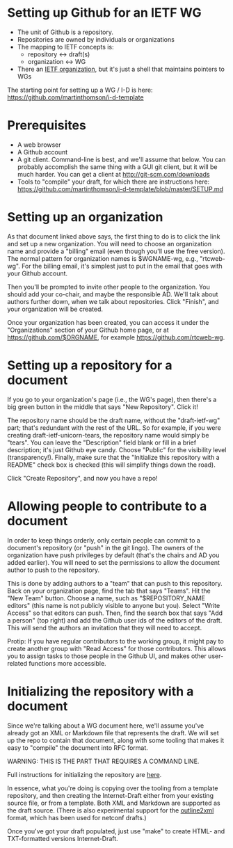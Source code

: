# Setting up Github for an IETF WG

* The unit of Github is a repository.
* Repositories are owned by individuals or organizations
* The mapping to IETF concepts is:
    * repository <-> draft(s)
    * organization <-> WG
* There an [IETF organization](https://github.com/ietf), but it's just a shell that maintains pointers to WGs

The starting point for setting up a WG / I-D is here:
  https://github.com/martinthomson/i-d-template

# Prerequisites

* A web browser
* A Github account
* A git client.  Command-line is best, and we'll assume that below.  You can probably accomplish the same thing with a GUI git client, but it will be much harder.  You can get a client at <http://git-scm.com/downloads>
* Tools to "compile" your draft, for which there are instructions here: <https://github.com/martinthomson/i-d-template/blob/master/SETUP.md>

# Setting up an organization

As that document linked above says, the first thing to do is to click the link and set up a new organization.  You will need to choose an organization name and provide a "billing" email (even though you'll use the free version).  The normal pattern for organization names is $WGNAME-wg, e.g., "rtcweb-wg".  For the billing email, it's simplest just to put in the email that goes with your Github account.

Then you'll be prompted to invite other people to the organization.  You should add your co-chair, and maybe the responsible AD.  We'll talk about authors further down, when we talk about repositories.  Click "Finish", and your organization will be created.

Once your organization has been created, you can access it under the "Organizations" section of your Github home page, or at <https://github.com/$ORGNAME>, for example <https://github.com/rtcweb-wg>.


# Setting up a repository for a document

If you go to your organization's page (i.e., the WG's page), then there's a big green button in the middle that says "New Repository".  Click it!

The repository name should be the draft name, without the "draft-ietf-wg" part; that's redundant with the rest of the URL.  So for example, if you were creating draft-ietf-unicorn-tears, the repository name would simply be "tears".  You can leave the "Description" field blank or fill in a brief description; it's just Github eye candy.  Choose "Public" for the visibility level (transparency!).  Finally, make sure that the "Initialize this repository with a README" check box is checked (this will simplify things down the road).

Click "Create Repository", and now you have a repo!


# Allowing people to contribute to a document

In order to keep things orderly, only certain people can commit to a document's repository (or "push" in the git lingo).  The owners of the organization have push privileges by default (that's the chairs and AD you added earlier).  You will need to set the permissions to allow the document author to push to the repository.

This is done by adding authors to a "team" that can push to this repository.  Back on your organization page, find the tab that says "Teams".  Hit the "New Team" button.  Choose a name, such as "$REPOSITORY_NAME editors" (this name is not publicly visible to anyone but you).  Select "Write Access" so that editors can push.  Then, find the search box that says "Add a person" (top right) and add the Github user ids of the editors of the draft.  This will send the authors an invitation that they will need to accept.

Protip: If you have regular contributors to the working group, it might pay to create another group with "Read Access" for those contributors.   This allows you to assign tasks to those people in the Github UI, and makes other user-related functions more accessible.


# Initializing the repository with a document

Since we're talking about a WG document here, we'll assume you've already got an XML or Markdown file that represents the draft.  We will set up the repo to contain that document, along with some tooling that makes it easy to "compile" the document into RFC format.

WARNING: THIS IS THE PART THAT REQUIRES A COMMAND LINE.

Full instructions for initializing the repository are [here](https://github.com/martinthomson/i-d-template/blob/master/REPO.md).

In essence, what you're doing is copying over the tooling from a template repository, and then creating the Internet-Draft either from your existing source file, or from a template.  Both XML and Markdown are supported as the draft source.  (There is also experimental support for the [outline2xml](https://github.com/martinthomson/i-d-template/pull/2) format, which has been used for netconf drafts.)

Once you've got your draft populated, just use "make" to create HTML- and TXT-formatted versions Internet-Draft.
